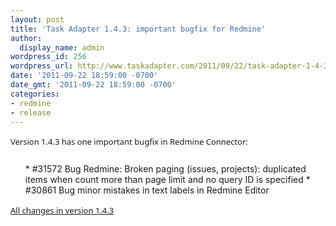 ```yaml
---
layout: post
title: 'Task Adapter 1.4.3: important bugfix for Redmine'
author:
  display_name: admin
wordpress_id: 256
wordpress_url: http://www.taskadapter.com/2011/09/22/task-adapter-1-4-3-important-bugfix-for-redmine/
date: '2011-09-22 18:59:00 -0700'
date_gmt: '2011-09-22 18:59:00 -0700'
categories:
- redmine
- release
---
```

<p><span style="background-color: white; font-family: 'Lucida Grande', 'Lucida Sans Unicode', 'Segoe UI', Helvetica, Arial, sans-serif; font-size: 13px; line-height: 20px;">Version 1.4.3 has one important bugfix in Redmine Connector:</span><br/>
<div style="font-family: 'Lucida Grande', 'Lucida Sans Unicode', 'Segoe UI', Helvetica, Arial, sans-serif; font-size: 13px; line-height: 20px; margin-bottom: 25px;"></div>
<ul>
* <span style="background-color: white;">#31572 Bug  Redmine: Broken paging (issues, projects): duplicated items when count more than page limit and no query ID is specified</span>
* <span style="background-color: white;">#30861 Bug minor mistakes in text labels in Redmine Editor</span></ul><span style="background-color: white; font-family: 'Lucida Grande', 'Lucida Sans Unicode', 'Segoe UI', Helvetica, Arial, sans-serif; font-size: 13px; line-height: 20px;"><a href="https://www.hostedredmine.com/projects/ta/versions/1033">All changes in version 1.4.3</a></span><span style="background-color: white; color: #7a7a7a; font-family: 'Lucida Grande', 'Lucida Sans Unicode', 'Segoe UI', Helvetica, Arial, sans-serif; font-size: 13px; line-height: 20px;"> </span></p>
